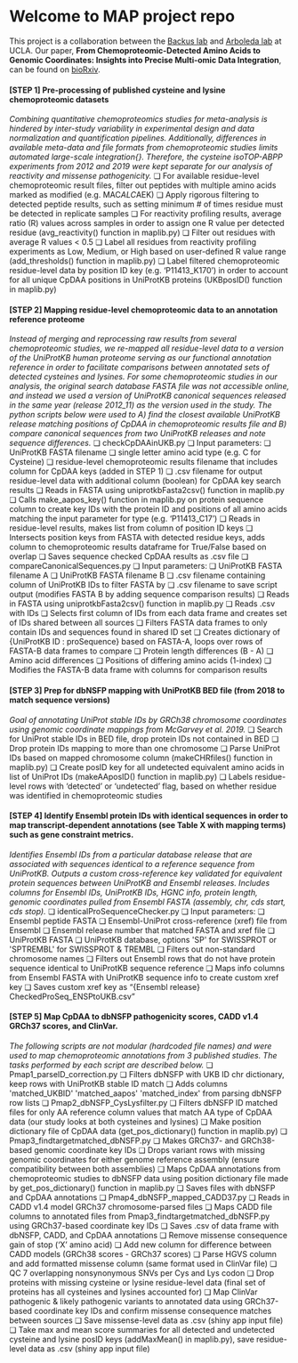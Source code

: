 # Welcome to MAP project repo 
This project is a collaboration between the [Backus lab](https://www.backuslab.com/) and [Arboleda lab](https://www.arboledalab.org/) at UCLA. Our paper, **From Chemoproteomic-Detected Amino Acids to Genomic Coordinates: Insights into Precise Multi-omic Data Integration**, can be found on [bioRxiv](https://www.biorxiv.org/content/10.1101/2020.07.03.186007v1). 


#### [STEP 1] Pre-processing of published cysteine and lysine chemoproteomic datasets
*Combining quantitative chemoproteomics studies for meta-analysis is hindered by inter-study variability in experimental design and data normalization and quantification pipelines. Additionally, differences in available meta-data and file formats from chemoproteomic studies limits automated large-scale integration{}. Therefore, the cysteine isoTOP-ABPP experiments from 2012 and 2019 were kept separate for our analysis of reactivity and missense pathogenicity.*
❏    For available residue-level chemoproteomic result files, filter out peptides with multiple amino acids marked as modified (e.g. MAC*ALC*AEK)
❏    Apply rigorous filtering to detected peptide results, such as setting minimum # of times residue must be detected in replicate samples
❏    For reactivity profiling results, average ratio (R) values across samples in order to assign one R value per detected residue (avg_reactivity() function in maplib.py)
❏    Filter out residues with average R values < 0.5 
❏    Label all residues from reactivity profiling experiments as Low, Medium, or High based on user-defined R value range (add_thresholds() function in maplib.py)
❏    Label filtered chemoproteomic residue-level data by position ID key (e.g. ‘P11413_K170’) in order to account for all unique CpDAA positions in UniProtKB proteins (UKBposID() function in maplib.py)

#### [STEP 2] Mapping residue-level chemoproteomic data to an annotation reference proteome 
*Instead of merging and reprocessing raw results from several chemoproteomic studies, we re-mapped all residue-level data to a version of the UniProtKB human proteome serving as our functional annotation reference in order to facilitate comparisons between annotated sets of detected cysteines and lysines. For some chemoproteomic studies in our analysis, the original search database FASTA file was not accessible online, and instead we used a version of UniProtKB canonical sequences released in the same year (release 2012_11) as the version used in the study. The python scripts below were used to A) find the closest available UniProtKB release matching positions of CpDAA in chemoproteomic results file and B) compare canonical sequences from two UniProtKB releases and note sequence differences.* 
❏    checkCpDAAinUKB.py
❏    Input parameters: 
❏    UniProtKB FASTA filename
❏    single letter amino acid type (e.g. C for Cysteine)
❏    residue-level chemoproteomic results filename that includes column for CpDAA keys (added in STEP 1)
❏    .csv filename for output residue-level data with additional column (boolean) for CpDAA key search results
❏    Reads in FASTA using uniprotkbFasta2csv() function in maplib.py
❏    Calls make_aapos_key() function in maplib.py on protein sequence column to create key IDs with the  protein ID and positions of all amino acids matching the input parameter for type  (e.g. ‘P11413_C17’) 
❏    Reads in residue-level results, makes list from column of position ID keys
❏    Intersects position keys from FASTA with detected residue keys, adds column to chemoproteomic results dataframe for True/False based on overlap
❏    Saves sequence checked CpDAA results as .csv file
❏    compareCanonicalSequences.py
❏    Input parameters: 
❏    UniProtKB FASTA filename A
❏    UniProtKB FASTA filename B 
❏    .csv filename containing column of UniProtKB IDs to filter FASTA by
❏    .csv filename to save script output (modifies FASTA B by adding sequence comparison results)
❏    Reads in FASTA using uniprotkbFasta2csv() function in maplib.py
❏    Reads .csv with IDs
❏    Selects first column of IDs from each data frame and creates set of IDs shared between all sources
❏    Filters FASTA data frames to only contain IDs and sequences found in shared ID set
❏    Creates dictionary of {UniProtKB ID : proSequence} based on FASTA-A, loops over rows of FASTA-B data frames to compare
❏    Protein length differences (B - A)
❏    Amino acid differences
❏    Positions of differing amino acids (1-index)
❏    Modifies the FASTA-B data frame with columns for comparison results

#### [STEP 3] Prep for dbNSFP mapping with UniProtKB BED file (from 2018 to match sequence versions)
*Goal of annotating UniProt stable IDs by GRCh38 chromosome coordinates using genomic coordinate mappings from McGarvey et al. 2019.*
❏    Search for UniProt stable IDs in BED file, drop protein IDs not contained in BED
❏    Drop protein IDs mapping to more than one chromosome
❏    Parse UniProt IDs based on mapped chromosome column (makeCHRfiles() function in maplib.py)
❏    Create posID key for all undetected equivalent amino acids in list of UniProt IDs (makeAAposID() function in maplib.py)
❏    Labels residue-level rows with ‘detected’ or ‘undetected’ flag, based on whether residue was identified in chemoproteomic studies

#### [STEP 4] Identify Ensembl protein IDs with identical sequences in order to map transcript-dependent annotations (see Table X with mapping terms) such as gene constraint metrics.
*Identifies Ensembl IDs from a particular database release that are associated with sequences identical to a reference sequence from UniProtKB. Outputs a custom cross-reference key validated for equivalent protein sequences between UniProtKB and Ensembl releases. Includes columns for Ensembl IDs, UniProtKB IDs, HGNC info, protein length, genomic coordinates pulled from Ensembl FASTA (assembly, chr, cds start, cds stop).*
❏    identicalProSequenceChecker.py
❏    Input parameters:
❏    Ensembl peptide FASTA
❏    Ensembl-UniProt cross-reference (xref) file from Ensembl
❏    Ensembl release number that matched FASTA and xref file
❏    UniProtKB FASTA
❏    UniProtKB database, options 'SP' for SWISSPROT or 'SPTREMBL' for SWISSPROT & TREMBL
❏    Filters out non-standard chromosome names
❏    Filters out Ensembl rows that do not have protein sequence identical to UniProtKB sequence reference
❏    Maps info columns from Ensembl FASTA with UniProtKB sequence info to create custom xref key
❏    Saves custom xref key as “{Ensembl release}  CheckedProSeq_ENSPtoUKB.csv”


#### [STEP 5] Map CpDAA to dbNSFP pathogenicity scores, CADD v1.4 GRCh37 scores, and ClinVar.
*The following scripts are not modular (hardcoded file names) and were used to map chemoproteomic annotations from 3 published studies. The tasks performed by each script are described below.*
❏    Pmap1_parseID_correction.py
❏    Filters dbNSFP with UKB ID chr dictionary, keep rows with UniProtKB stable ID match
❏    Adds columns 'matched_UKBID' 'matched_aapos' 'matched_index' from parsing dbNSFP row lists
❏    Pmap2_dbNSFP_CysLysfilter.py
❏    Filters dbNSFP ID matched files for only AA reference column values that match AA type of CpDAA data (our study looks at both cysteines and lysines)
❏    Make position dictionary file of CpDAA data (get_pos_dictionary() function in maplib.py)
❏    Pmap3_findtargetmatched_dbNSFP.py
❏    Makes GRCh37- and GRCh38-based genomic coordinate key IDs
❏    Drops variant rows with missing genomic coordinates for either genome reference assembly (ensure compatibility between both assemblies)
❏    Maps CpDAA annotations from chemoproteomic studies to dbNSFP data using position dictionary file made by get_pos_dictionary() function in maplib.py
❏    Saves files with dbNSFP and CpDAA annotations
❏    Pmap4_dbNSFP_mapped_CADD37.py
❏    Reads in CADD v1.4 model GRCh37 chromosome-parsed files 
❏    Maps CADD file columns to annotated files from Pmap3_findtargetmatched_dbNSFP.py using GRCh37-based coordinate key IDs
❏    Saves .csv of data frame with dbNSFP, CADD, and CpDAA annotations
❏    Remove missense consequence gain of stop (‘X’ amino acid)
❏    Add new column for difference between CADD models (GRCh38 scores - GRCh37 scores)
❏    Parse HGVS column and add formatted missense column (same format used in ClinVar file)
❏    QC 7 overlapping nonsynonymous SNVs per Cys and Lys codon
❏    Drop proteins with missing cysteine or lysine residue-level data (final set of proteins has all cysteines and lysines accounted for) 
❏    Map ClinVar pathogenic & likely pathogenic variants to annotated data using GRCh37-based coordinate key IDs and confirm missense consequence matches between sources
❏    Save missense-level data as .csv (shiny app input file)
❏    Take max and mean score summaries for all detected and undetected cysteine and lysine posID keys (addMaxMean() in maplib.py), save residue-level data as .csv (shiny app input file)

